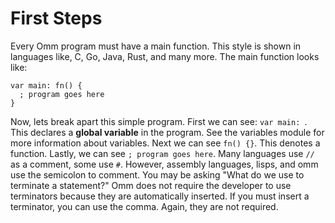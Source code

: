 # First Steps

Every Omm program must have a main function. This style is shown in languages like, C, Go, Java, Rust, and many more. The main function looks like:

```
var main: fn() {
  ; program goes here
}
```

Now, lets break apart this simple program.
First we can see: `var main: `. This declares a **global variable** in the program. See the variables module for more information about variables. Next we can see `fn() {}`. This denotes a function. Lastly, we can see `; program goes here`. Many languages use `//` as a comment, some use `#`. However, assembly languages, lisps, and omm use the semicolon to comment. You may be asking "What do we use to terminate a statement?" Omm does not require the developer to use terminators because they are automatically inserted. If you must insert a terminator, you can use the comma. Again, they are not required.
